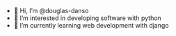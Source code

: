 - 👋 Hi, I’m @douglas-danso
- 👀 I’m interested in developing software with python
- 🌱 I’m currently learning web development with django



<!---
douglas-danso/douglas-danso is a ✨ special ✨ repository because its `README.md` (this file) appears on your GitHub profile.
You can click the Preview link to take a look at your changes.
--->
